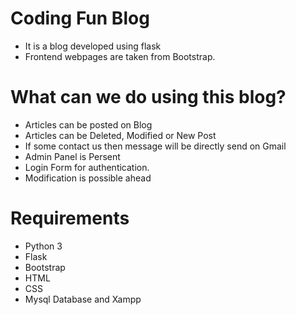 # Coding Fun Blog

- It is a blog developed using flask
- Frontend webpages are taken from Bootstrap.

# What can we do using this blog?
- Articles can be posted on Blog
- Articles can be Deleted, Modified or New Post
- If some contact us then message will be directly send on Gmail
- Admin Panel is Persent 
- Login Form for authentication.
- Modification is possible ahead

# Requirements
- Python 3
- Flask
- Bootstrap
- HTML 
- CSS
- Mysql Database and Xampp
